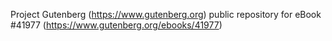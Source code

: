 Project Gutenberg (https://www.gutenberg.org) public repository for eBook #41977 (https://www.gutenberg.org/ebooks/41977)
